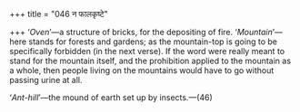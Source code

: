 +++
title = "046 न फालकृष्टे"

+++
‘*Oven*’—a structure of bricks, for the depositing of fire.
‘*Mountain*’—here stands for forests and gardens; as the mountain-top is
going to be specifically forbidden (in the next verse). If the word were
really meant to stand for the mountain itself, and the prohibition
applied to the mountain as a whole, then people living on the mountains
would have to go without passing urine at all.

‘*Ant-hill*’—the mound of earth set up by insects.—(46)


